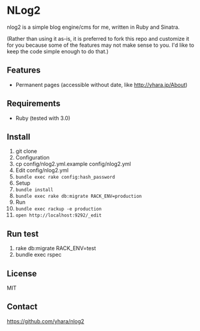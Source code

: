 # NLog2

nlog2 is a simple blog engine/cms for me, written in Ruby and Sinatra.

(Rather than using it as-is, it is preferred to fork this repo and
customize it for you because some of the features may not make sense to you.
I'd like to keep the code simple enough to do that.)

## Features

- Permanent pages (accessible without date, like http://yhara.jp/About)

## Requirements

- Ruby (tested with 3.0)

## Install

1. git clone
1. Configuration
  1. cp config/nlog2.yml.example config/nlog2.yml
  1. Edit config/nlog2.yml
  1. `bundle exec rake config:hash_password`
1. Setup
  1. `bundle install`
  1. `bundle exec rake db:migrate RACK_ENV=production`
1. Run
  1. `bundle exec rackup -e production`
  1. `open http://localhost:9292/_edit`

## Run test

1. rake db:migrate RACK_ENV=test
1. bundle exec rspec

## License

MIT

## Contact

https://github.com/yhara/nlog2
